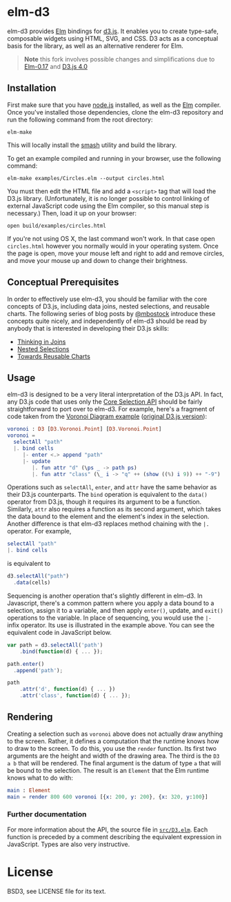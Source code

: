 # elm-d3

elm-d3 provides [Elm][elm] bindings for [d3.js][d3]. It enables you to create
type-safe, composable widgets using HTML, SVG, and CSS. D3 acts as a conceptual
basis for the library, as well as an alternative renderer for Elm.

[elm]: http://elm-lang.org
[d3]: http://d3js.org

> **Note** this fork involves possible changes and simplifications due to [Elm-0.17](http://elm-lang.org/blog/farewell-to-frp) and [D3.js 4.0](https://github.com/d3/d3)

## Installation

First make sure that you have [node.js][node] installed, as well as the
[Elm][elm] compiler. Once you've installed those dependencies, clone the elm-d3
repository and run the following command from the root directory:

    elm-make

This will locally install the [smash][] utility and build the library.

[node]: http://nodejs.org/
[elm]: https://github.com/evancz/elm
[smash]: https://github.com/mbostock/smash

To get an example compiled and running in your browser, use the following
command:

    elm-make examples/Circles.elm --output circles.html

You must then edit the HTML file and add a `<script>` tag that will load the
D3.js library. (Unfortunately, it is no longer possible to control linking of
external JavaScript code using the Elm compiler, so this manual step is
necessary.) Then, load it up on your browser:

    open build/examples/circles.html

If you're not using OS X, the last command won't work. In that case open
`circles.html` however you normally would in your operating system. Once the
page is open, move your mouse left and right to add and remove circles, and
move your mouse up and down to change their brightness.

## Conceptual Prerequisites

In order to effectively use elm-d3, you should be familiar with the core
concepts of D3.js, including data joins, nested selections, and reusable
charts. The following series of blog posts by [@mbostock][] introduce these
concepts quite nicely, and independently of elm-d3 should be read by anybody
that is interested in developing their D3.js skills:

* [Thinking in Joins][join]
* [Nested Selections][nest]
* [Towards Reusable Charts][chart]

[join]: http://bost.ocks.org/mike/join/
[nest]: http://bost.ocks.org/mike/nest/
[chart]: http://bost.ocks.org/mike/chart/

[@mbostock]: https://twitter.com/mbostock

## Usage

elm-d3 is designed to be a very literal interpretation of the D3.js API. In
fact, any D3.js code that uses only the [Core Selection API][core] should be
fairly straightforward to port over to elm-d3. For example, here's a fragment
of code taken from the [Voronoi Diagram example][voronoi] ([original D3.js
version][voronoi-original]):

```elm
voronoi : D3 [D3.Voronoi.Point] [D3.Voronoi.Point]
voronoi =
  selectAll "path"
  |. bind cells
     |- enter <.> append "path"
     |- update
        |. fun attr "d" (\ps _ -> path ps)
        |. fun attr "class" (\_ i -> "q" ++ (show ((%) i 9)) ++ "-9")
```

Operations such as `selectAll`, `enter`, and `attr` have the same behavior as
their D3.js counterparts. The `bind` operation is equivalent to the `data()`
operator from D3.js, though it requires its argument to be a function.
Similarly, `attr` also requires a function as its second argument, which takes
the data bound to the element and the element's index in the selection. Another
difference is that elm-d3 replaces method chaining with the `|.` operator. For
example,

```elm
selectAll "path"
|. bind cells
```

is equivalent to

```javascript
d3.selectAll("path")
  .data(cells)
```

Sequencing is another operation that's slightly different in elm-d3. In Javascript,
there's a common pattern where you apply a data bound to a selection, assign it
to a variable, and then apply `enter()`, update, and `exit()` operations to the
variable. In place of sequencing, you would use the `|-` infix operator. Its
use is illustrated in the example above. You can see the equivalent code in JavaScript below.

```javascript
var path = d3.selectAll('path')
    .bind(function(d) { ... });

path.enter()
  .append('path');

path
    .attr('d', function(d) { ... })
    .attr('class', function(d) { ... });
```

[core]: https://github.com/mbostock/d3/wiki/Selections
[voronoi]: https://github.com/seliopou/elm-d3/blob/master/examples/Voronoi.elm
[voronoi-original]: http://bl.ocks.org/mbostock/4060366

## Rendering

Creating a selection such as `voronoi` above does not actually draw anything to
the screen. Rather, it defines a computation that the runtime knows how to draw
to the screen. To do this, you use the `render` function. Its first two
arguments are the height and width of the drawing area. The third is the `D3 a
b` that will be rendered. The final argument is the datum of type `a` that will
be bound to the selection. The result is an `Element` that the Elm runtime
knows what to do with:

```elm
main : Element
main = render 800 600 voronoi [{x: 200, y: 200}, {x: 320, y:100}]
```

### Further documentation

For more information about the API, the source file in [`src/D3.elm`][d3elm].
Each function is preceded by a comment describing the equivalent expression in
JavaScript. Types are also very instructive.

[d3elm]: https://github.com/seliopou/elm-d3/blob/master/src/D3.elm

# License

BSD3, see LICENSE file for its text.
